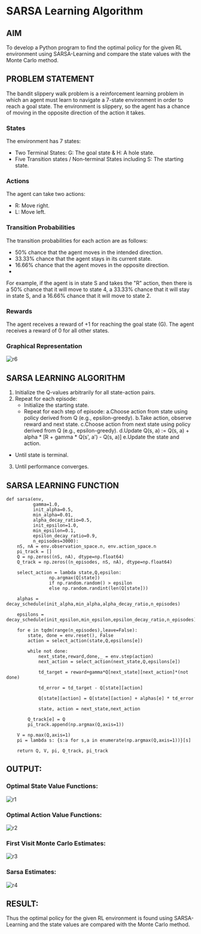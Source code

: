 # SARSA Learning Algorithm

## AIM
To develop a Python program to find the optimal policy for the given RL environment using SARSA-Learning and compare the state values with the Monte Carlo method.

## PROBLEM STATEMENT
The bandit slippery walk problem is a reinforcement learning problem in which an agent must learn to navigate a 7-state environment in order to reach a goal state. The environment is slippery, so the agent has a chance of moving in the opposite direction of the action it takes.

### States
The environment has 7 states:

* Two Terminal States: G: The goal state & H: A hole state.
* Five Transition states / Non-terminal States including S: The starting state.

### Actions
The agent can take two actions:

* R: Move right.
* L: Move left.

### Transition Probabilities
The transition probabilities for each action are as follows:

* 50% chance that the agent moves in the intended direction.
* 33.33% chance that the agent stays in its current state.
* 16.66% chance that the agent moves in the opposite direction.
* 
For example, if the agent is in state S and takes the "R" action, then there is a 50% chance that it will move to state 4, a 33.33% chance that it will stay in state S, and a 16.66% chance that it will move to state 2.

### Rewards
The agent receives a reward of +1 for reaching the goal state (G). The agent receives a reward of 0 for all other states.

### Graphical Representation

![r6](https://github.com/Ishu-Vasanth/sarsa-learning/assets/94154614/a694b427-1c51-480c-8386-1c459951de4b)

## SARSA LEARNING ALGORITHM
1. Initialize the Q-values arbitrarily for all state-action pairs.
2. Repeat for each episode:
   * Initialize the starting state.
   * Repeat for each step of episode:
       a.Choose action from state using policy derived from Q (e.g., epsilon-greedy).
       b.Take action, observe reward and next state.
       c.Choose action from next state using policy derived from Q (e.g., epsilon-greedy).
       d.Update Q(s, a) := Q(s, a) + alpha * [R + gamma * Q(s', a') - Q(s, a)]
       e.Update the state and action.
* Until state is terminal.
3. Until performance converges.
  
## SARSA LEARNING FUNCTION

```
def sarsa(env,
          gamma=1.0,
          init_alpha=0.5,
          min_alpha=0.01,
          alpha_decay_ratio=0.5,
          init_epsilon=1.0,
          min_epsilon=0.1,
          epsilon_decay_ratio=0.9,
          n_episodes=3000):
    nS, nA = env.observation_space.n, env.action_space.n
    pi_track = []
    Q = np.zeros((nS, nA), dtype=np.float64)
    Q_track = np.zeros((n_episodes, nS, nA), dtype=np.float64)

    select_action = lambda state,Q,epsilon: 
    			np.argmax(Q[state]) 
    			if np.random.random() > epsilon 
                else np.random.randint(len(Q[state]))

    alphas = decay_schedule(init_alpha,min_alpha,alpha_decay_ratio,n_episodes)

    epsilons = decay_schedule(init_epsilon,min_epsilon,epsilon_decay_ratio,n_episodes)

    for e in tqdm(range(n_episodes),leave=False):
        state, done = env.reset(), False
        action = select_action(state,Q,epsilons[e])

        while not done:
            next_state,reward,done,_ = env.step(action)
            next_action = select_action(next_state,Q,epsilons[e])

            td_target = reward+gamma*Q[next_state][next_action]*(not done)

            td_error = td_target - Q[state][action]

            Q[state][action] = Q[state][action] + alphas[e] * td_error

            state, action = next_state,next_action

        Q_track[e] = Q
        pi_track.append(np.argmax(Q,axis=1))

    V = np.max(Q,axis=1)
    pi = lambda s: {s:a for s,a in enumerate(np.argmax(Q,axis=1))}[s]

    return Q, V, pi, Q_track, pi_track
```

## OUTPUT:
### Optimal State Value Functions:
![r1](https://github.com/Ishu-Vasanth/sarsa-learning/assets/94154614/76ffd14b-8328-483c-8592-b03c0cf53c79)

### Optimal Action Value Functions:
![r2](https://github.com/Ishu-Vasanth/sarsa-learning/assets/94154614/46de9525-bb47-431f-aa17-274cbbe7ae9c)

### First Visit Monte Carlo Estimates:
![r3](https://github.com/Ishu-Vasanth/sarsa-learning/assets/94154614/d6d9fb20-7ce7-4f89-88c9-b24edc24aa4e)

### Sarsa Estimates:
![r4](https://github.com/Ishu-Vasanth/sarsa-learning/assets/94154614/77a4bf9a-6b80-4d61-9b6f-f0a77e8d6689)

## RESULT:
Thus the optimal policy for the given RL environment is found using SARSA-Learning and the state values are compared with the Monte Carlo method.
